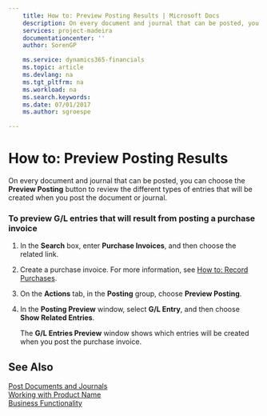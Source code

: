 ```yaml
---
    title: How to: Preview Posting Results | Microsoft Docs
    description: On every document and journal that can be posted, you can choose the **Preview Posting** button to review the different types of entries that will be created when you post the document or journal.
    services: project-madeira
    documentationcenter: ''
    author: SorenGP

    ms.service: dynamics365-financials
    ms.topic: article
    ms.devlang: na
    ms.tgt_pltfrm: na
    ms.workload: na
    ms.search.keywords:
    ms.date: 07/01/2017
    ms.author: sgroespe

---
```

# How to: Preview Posting Results
On every document and journal that can be posted, you can choose the **Preview Posting** button to review the different types of entries that will be created when you post the document or journal.  
  
### To preview G/L entries that will result from posting a purchase invoice  
  
1.  In the **Search** box, enter **Purchase Invoices**, and then choose the related link.  
  
2.  Create a purchase invoice. For more information, see [How to: Record Purchases](../FullExperience/how-to-record-purchases.md).  
  
3.  On the **Actions** tab, in the **Posting** group, choose **Preview Posting**.  
  
4.  In the **Posting Preview** window, select **G/L Entry**, and then choose **Show Related Entries**.  
  
     The **G/L Entries Preview** window shows which entries will be created when you post the purchase invoice.  
  
## See Also  
 [Post Documents and Journals](../FullExperience/post-documents-and-journals.md)   
 [Working with Product Name](../FullExperience/working-with-$-p_1-product-name-$-.md)   
 [Business Functionality](../FullExperience/Business%20Functionality.md)